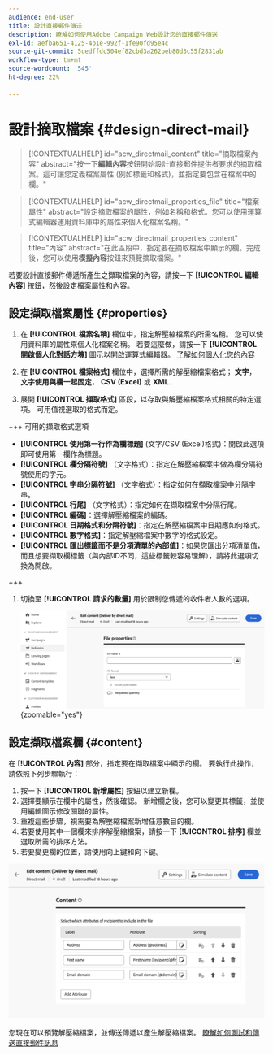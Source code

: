 ```yaml
---
audience: end-user
title: 設計直接郵件傳送
description: 瞭解如何使用Adobe Campaign Web設計您的直接郵件傳送
exl-id: aefba651-4125-4b1e-992f-1fe90fd95e4c
source-git-commit: 5cedffdc504ef82cbd3a262beb80d3c55f2831ab
workflow-type: tm+mt
source-wordcount: '545'
ht-degree: 22%

---
```


# 設計摘取檔案 {#design-direct-mail}

>[!CONTEXTUALHELP]
>id="acw_directmail_content"
>title="摘取檔案內容"
>abstract="按一下&#x200B;**編輯內容**&#x200B;按鈕開始設計直接郵件提供者要求的摘取檔案。這可讓您定義檔案屬性 (例如標籤和格式)，並指定要包含在檔案中的欄。"

>[!CONTEXTUALHELP]
>id="acw_directmail_properties_file"
>title="檔案屬性"
>abstract="設定摘取檔案的屬性，例如名稱和格式。您可以使用運算式編輯器運用資料庫中的屬性來個人化檔案名稱。"

>[!CONTEXTUALHELP]
>id="acw_directmail_properties_content"
>title="內容"
>abstract="在此區段中，指定要在摘取檔案中顯示的欄。完成後，您可以使用&#x200B;**模擬內容**&#x200B;按鈕來預覽摘取檔案。"

若要設計直接郵件傳遞所產生之擷取檔案的內容，請按一下 **[!UICONTROL 編輯內容]** 按鈕，然後設定檔案屬性和內容。

## 設定擷取檔案屬性 {#properties}

1. 在 **[!UICONTROL 檔案名稱]** 欄位中，指定解壓縮檔案的所需名稱。 您可以使用資料庫的屬性來個人化檔案名稱。 若要這麼做，請按一下 **[!UICONTROL 開啟個人化對話方塊]** 圖示以開啟運算式編輯器。 [了解如何個人化您的內容](../personalization/personalize.md)

1. 在 **[!UICONTROL 檔案格式]** 欄位中，選擇所需的解壓縮檔案格式； **文字**， **文字使用與欄一起固定**， **CSV (Excel)** 或 **XML**.

1. 展開 **[!UICONTROL 擷取格式]** 區段，以存取與解壓縮檔案格式相關的特定選項。 可用值視選取的格式而定。

+++ 可用的擷取格式選項

   * **[!UICONTROL 使用第一行作為欄標題]** (文字/CSV (Excel)格式)：開啟此選項即可使用第一欄作為標題。
   * **[!UICONTROL 欄分隔符號]** （文字格式）：指定在解壓縮檔案中做為欄分隔符號使用的字元。
   * **[!UICONTROL 字串分隔符號]** （文字格式）：指定如何在擷取檔案中分隔字串。
   * **[!UICONTROL 行尾]** （文字格式）：指定如何在擷取檔案中分隔行尾。
   * **[!UICONTROL 編碼]**：選擇解壓縮檔案的編碼。
   * **[!UICONTROL 日期格式和分隔符號]**：指定在解壓縮檔案中日期應如何格式。
   * **[!UICONTROL 數字格式]**：指定解壓縮檔案中數字的格式設定。
   * **[!UICONTROL 匯出標籤而不是分項清單的內部值]**：如果您匯出分項清單值，而且想要擷取欄標籤（與內部ID不同，這些標籤較容易理解），請將此選項切換為開啟。

+++

1. 切換至 **[!UICONTROL 請求的數量]** 用於限制您傳遞的收件者人數的選項。

   ![](assets/dm-content-details.png){zoomable=&quot;yes&quot;}

## 設定擷取檔案欄 {#content}

在 **[!UICONTROL 內容]** 部分，指定要在擷取檔案中顯示的欄。 要執行此操作，請依照下列步驟執行：

1. 按一下 **[!UICONTROL 新增屬性]** 按鈕以建立新欄。
1. 選擇要顯示在欄中的屬性，然後確認。 新增欄之後，您可以變更其標籤，並使用編輯圖示修改關聯的屬性。
1. 重複這些步驟，視需要為解壓縮檔案新增任意數目的欄。
1. 若要使用其中一個欄來排序解壓縮檔案，請按一下 **[!UICONTROL 排序]** 欄並選取所需的排序方法。
1. 若要變更欄的位置，請使用向上鍵和向下鍵。

![](assets/dm-content-attributes.png)

您現在可以預覽解壓縮檔案，並傳送傳遞以產生解壓縮檔案。 [瞭解如何測試和傳送直接郵件訊息](send-direct-mail.md)
